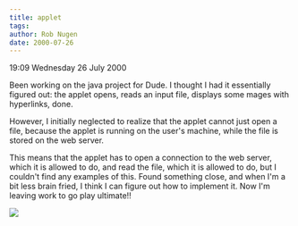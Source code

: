 ```yaml
---
title: applet
tags: 
author: Rob Nugen
date: 2000-07-26
---
```


<p class=date>19:09 Wednesday 26 July 2000</p>

<p>Been working on the java project for Dude. I thought I had it essentially figured out:   the applet opens, reads an input file, displays some mages with hyperlinks, done.

<p>However, I initially neglected to realize that the applet cannot just open a file, because the applet is running on the user's machine, while the file is stored on the web server.

<p>This means that the applet has to open a connection to the web server, which it is allowed to do, and read the file, which it is allowed to do, but I couldn't find any examples of this.  Found something close, and when I'm a bit less brain fried, I think I can figure out how to implement it.    Now I'm leaving work to go play ultimate!!

<p><img src="/images/rob/wL-ROB.gif">

